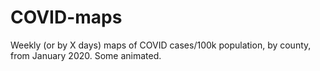 # COVID-maps
Weekly (or by X days) maps of COVID cases/100k population, by county, from January 2020. Some animated.
